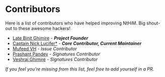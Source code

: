 # Contributors

Here is a list of contributors who have helped improving NtHiM. Big shout-out to these awesome hackers!

- [Late Binit Ghimire](https://github.com/TheBinitGhimire) - **_Project Founder_**
- [Captain Nick Lucifer](https://github.com/c4p-n1ck)[*](https://github.com/naryal2580) - **_Core Contributor, Current Maintainer_**
- [Mufeed VH](https://github.com/mufeedvh) - _Issue Contributor_
- [Prashant Pandey](https://github.com/lemihack) - _Signatures Contributor_
- [Veshraj Ghimire](https://github.com/V35HR4J) - _Signatures Contributor_

_If you feel you're missing from this list, feel free to add yourself in a PR._
